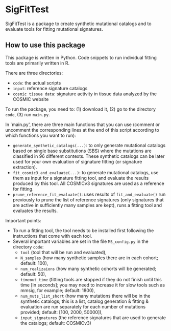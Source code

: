 # SigFitTest
SigFitTest is a package to create synthetic mutational catalogs and to evaluate tools for fitting mutational signatures.


## How to use this package
This package is written in Python. Code snippets to run individual fitting tools are primarily written in R.

There are three directories:
* `code`: the actual scripts
* `input`: reference signature catalogs
* `cosmic tissue data`: signature activity in tissue data analyzed by the COSMIC website

To run the package, you need to: (1) download it, (2) go to the directory `code`, (3) run `main.py`.

In `main.py', there are three main functions that you can use (comment or uncomment the corresponding lines at the end of this script according to which functions you want to run):
* `generate_synthetic_catalogs(...)`: to only generate mutational catalogs based on single base substitutions (SBS) where the mutations are classified in 96 different contexts. These synthetic catalogs can be later used for your own evaluation of signature fitting (or signature extraction).
* `fit_cosmic3_and_evaluate(...)`: to generate mutational catalogs, use them as input for a signature fitting tool, and evaluate the results produced by this tool. All COSMICv3 signatures are used as a reference for fitting.
* `prune_reference_fit_evaluate()`: uses results of `fit_and_evaluate()` run previously to prune the list of reference signatures (only signatures that are active in sufficiently many samples are kept), runs a fitting tool and evaluates the results.

Important points:
* To run a fitting tool, the tool needs to be installed first following the instructions that come with each tool.
* Several important variables are set in the file `MS_config.py` in the directory `code`:
  * `tool` (tool that will be run and evaluated),
  * `N_samples` (how many synthetic samples there are in each cohort; default: 100),
  * `num_realizaions` (how many synthetic cohorts will be generated; default: 50),
  * `timeout_time` (fitting tools are stopped if they do not finish until this time [in seconds]; you may need to increase it for slow tools such as mmsig, for example; default: 1800),
  * `num_muts_list_short` (how many mutations there will be in the synthetic catalogs; this is a list, catalog generation & fitting & evaluation are run separately for each number of mutations provided; default: [100, 2000, 50000]),
  * `input_signatures` (the reference signatures that are used to generate the catalogs; default: COSMICv3)
